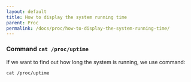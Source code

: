 ```yaml
---
layout: default
title: How to display the system running time   
parent: Proc
permalink: /docs/proc/how-to-display-the-system-running-time/
---
```


### Command ```cat /proc/uptime```

If we want to find out how long the system is running, we use command:

```
cat /proc/uptime
```
